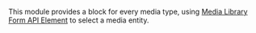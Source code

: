 This module provides a block for every media type,
using [Media Library Form API Element](https://www.drupal.org/project/media_library_form_element) to select a media entity.
